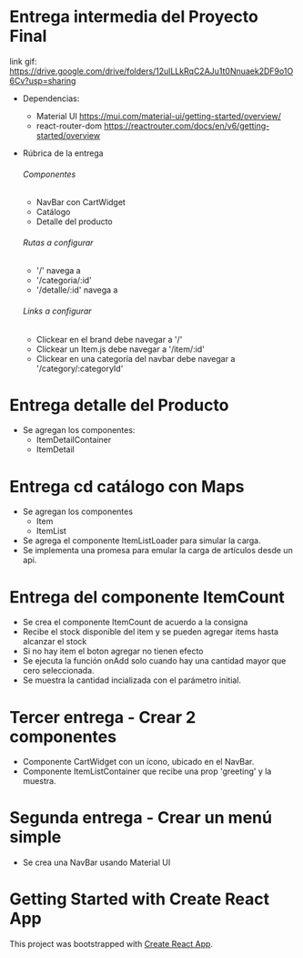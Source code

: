 # Entrega intermedia del Proyecto Final
 link gif: https://drive.google.com/drive/folders/12ulLLkRqC2AJu1t0Nnuaek2DF9o1O6Cv?usp=sharing
- Dependencias:
    - Material UI https://mui.com/material-ui/getting-started/overview/
    - react-router-dom https://reactrouter.com/docs/en/v6/getting-started/overview

- Rúbrica de la entrega
    ###### Componentes
    - NavBar con CartWidget
    - Catálogo
    - Detalle del producto
    ###### Rutas a configurar
    - '/' navega a <ItemListContainer />
    - '/categoria/:id' <ItemListContainer />
    - '/detalle/:id' navega a <ItemDetailContainer />
    ###### Links a configurar
    - Clickear en el brand debe navegar a '/'
    - Clickear un Item.js debe navegar a '/item/:id'
    - Clickear en una categoría del navbar debe navegar a '/category/:categoryId'

# Entrega detalle del Producto
- Se agregan los componentes:
    - ItemDetailContainer
    - ItemDetail


# Entrega cd catálogo con Maps
- Se agregan los componentes
    - Item
    - ItemList
- Se agrega el componente ItemListLoader para simular la carga.
- Se implementa una promesa para emular la carga de artículos desde un api.

# Entrega del componente ItemCount

- Se crea el componente ItemCount de acuerdo a la consigna
- Recibe el stock disponible del item y se pueden agregar items hasta alcanzar el stock
- Si no hay item el boton agregar no tienen efecto
- Se ejecuta la función onAdd solo cuando hay una cantidad mayor que cero seleccionada.
- Se muestra la cantidad incializada con el parámetro initial.

# Tercer entrega - Crear 2 componentes

- Componente CartWidget con un ícono, ubicado en el NavBar.
- Componente ItemListContainer que recibe una prop 'greeting' y la muestra.

# Segunda entrega - Crear un menú simple

- Se crea una NavBar usando Material UI

# Getting Started with Create React App

This project was bootstrapped with [Create React App](https://github.com/facebook/create-react-app).

